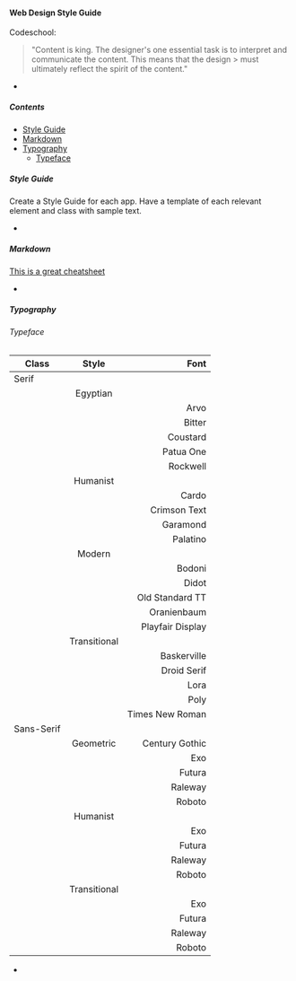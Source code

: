 #### Web Design Style Guide

Codeschool:
> "Content is king. The designer's one essential task is to interpret and communicate the content. This means that the design > must ultimately reflect the spirit of the content."

-

##### Contents

- [Style Guide](#style-guide)
- [Markdown](#markdown)
- [Typography](#typography)
  - [Typeface](#typeface)

##### Style Guide

Create a Style Guide for each app.
Have a template of each relevant element and class with sample text.

-

##### Markdown

[This is a great cheatsheet](https://github.com/adam-p/markdown-here/wiki/Markdown-Here-Cheatsheet#hr)

-

##### Typography
###### Typeface

| Class         | Style           | Font  |
| ------------- |:-------------:  | -----:|
| Serif         |                 ||
|               | Egyptian        ||
|               |                 | Arvo  |
|               |                 | Bitter |
|               |                 | Coustard |
|               |                 | Patua One |
|               |                 | Rockwell |
|               | Humanist        ||
|               |                 | Cardo |
|               |                 | Crimson Text |
|               |                 | Garamond |
|               |                 | Palatino |
|               | Modern          ||
|               |                 | Bodoni |
|               |                 | Didot |
|               |                 | Old Standard TT |
|               |                 | Oranienbaum |
|               |                 | Playfair Display |
|               | Transitional    ||
|               |                 | Baskerville |
|               |                 | Droid Serif |
|               |                 | Lora |
|               |                 | Poly |
|               |                 | Times New Roman |
| Sans-Serif |||
|| Geometric | Century Gothic |
|  | | Exo |
|  | | Futura |
|  | | Raleway |
|  | | Roboto |
|| Humanist ||
|  | | Exo |
|  | | Futura |
|  | | Raleway |
|  | | Roboto |
|| Transitional ||
|  | | Exo |
|  | | Futura |
|  | | Raleway |
|  | | Roboto |

-
